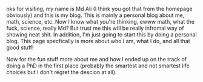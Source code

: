 nks for visiting, my name is Md Ali (I think you got that from the homepage obviously) and this is my blog. This is mainly a personal blog about me, math, science, etc. Now I know what you're thinking, ewww math, what the fuck, science, really Md? But trust me this will be really infromal way of showing neat shit. In addition, I'm just going to start this by doing a personal blog. This page specfically is more about who I am, what I do, and all that good stuff!

Now for the fun stuff more about me and how I ended up on the track of doing a PhD in the first place (probably the smartest and not smartest life choices but I don't regret the descion at all).
